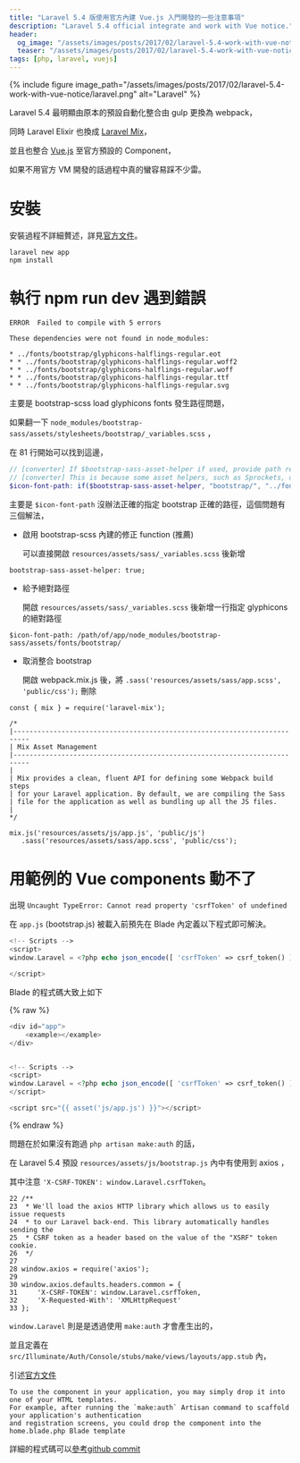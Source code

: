 ```yaml
---
title: "Laravel 5.4 版使用官方內建 Vue.js 入門開發的一些注意事項"
description: "Laravel 5.4 official integrate and work with Vue notice."
header:
  og_image: "/assets/images/posts/2017/02/laravel-5.4-work-with-vue-notice/laravel.png"
  teaser: "/assets/images/posts/2017/02/laravel-5.4-work-with-vue-notice/laravel.png"
tags: [php, laravel, vuejs]
---
```


{% include figure image_path="/assets/images/posts/2017/02/laravel-5.4-work-with-vue-notice/laravel.png" alt="Laravel" %}

Laravel 5.4 最明顯由原本的預設自動化整合由 gulp 更換為 webpack，

同時 Laravel Elixir 也換成 [Laravel Mix][laravel-mix]，

並且也整合 [Vue.js][vuejs] 至官方預設的 Component，

如果不用官方 VM 開發的話過程中真的蠻容易踩不少雷。

# 安裝

安裝過程不詳細贅述，詳見[官方文件](https://laravel.com/docs/5.4/installation)。

```
laravel new app
npm install
```

# 執行 npm run dev 遇到錯誤

```
ERROR  Failed to compile with 5 errors

These dependencies were not found in node_modules:

* ../fonts/bootstrap/glyphicons-halflings-regular.eot
* * ../fonts/bootstrap/glyphicons-halflings-regular.woff2
* * ../fonts/bootstrap/glyphicons-halflings-regular.woff
* * ../fonts/bootstrap/glyphicons-halflings-regular.ttf
* * ../fonts/bootstrap/glyphicons-halflings-regular.svg
```

主要是 bootstrap-scss load glyphicons fonts 發生路徑問題，

如果翻一下 `node_modules/bootstrap-sass/assets/stylesheets/bootstrap/_variables.scss` ，

在 81 行開始可以找到這邊，

```scss
// [converter] If $bootstrap-sass-asset-helper if used, provide path relative to the assets load path.
// [converter] This is because some asset helpers, such as Sprockets, do not work with file-relative paths.
$icon-font-path: if($bootstrap-sass-asset-helper, "bootstrap/", "../fonts/bootstrap/") !default;
```

主要是 `$icon-font-path` 沒辦法正確的指定 bootstrap 正確的路徑，這個問題有三個解法，

- 啟用 bootstrap-scss 內建的修正 function (推薦)

    可以直接開啟 `resources/assets/sass/_variables.scss` 後新增

```
bootstrap-sass-asset-helper: true;
```

- 給予絕對路徑

    開啟 `resources/assets/sass/_variables.scss` 後新增一行指定 glyphicons 的絕對路徑

```
$icon-font-path: /path/of/app/node_modules/bootstrap-sass/assets/fonts/bootstrap/
```

- 取消整合 bootstrap

    開啟 webpack.mix.js 後，將 `.sass('resources/assets/sass/app.scss', 'public/css');` 刪除

```
const { mix } = require('laravel-mix');

/*
|--------------------------------------------------------------------------
| Mix Asset Management
|--------------------------------------------------------------------------
|
| Mix provides a clean, fluent API for defining some Webpack build steps
| for your Laravel application. By default, we are compiling the Sass
| file for the application as well as bundling up all the JS files.
|
*/

mix.js('resources/assets/js/app.js', 'public/js')
   .sass('resources/assets/sass/app.scss', 'public/css');
```


# 用範例的 Vue components 動不了

出現 `Uncaught TypeError: Cannot read property 'csrfToken' of undefined`

在 `app.js` (bootstrap.js) 被載入前預先在 Blade 內定義以下程式即可解決。

```php
<!-- Scripts -->
<script>
window.Laravel = <?php echo json_encode([ 'csrfToken' => csrf_token() ]); ?>

</script>
```

Blade 的程式碼大致上如下

{% raw %}
```php
<div id="app">
    <example></example>
</div>


<!-- Scripts -->
<script>
window.Laravel = <?php echo json_encode([ 'csrfToken' => csrf_token() ]); ?>
</script>

<script src="{{ asset('js/app.js') }}"></script>
```
{% endraw %}

問題在於如果沒有跑過 `php artisan make:auth` 的話，

在 Laravel 5.4 預設 `resources/assets/js/bootstrap.js` 內中有使用到 axios ，

其中注意 `'X-CSRF-TOKEN': window.Laravel.csrfToken`。

```
22 /**
23  * We'll load the axios HTTP library which allows us to easily issue requests
24  * to our Laravel back-end. This library automatically handles sending the
25  * CSRF token as a header based on the value of the "XSRF" token cookie.
26  */
27
28 window.axios = require('axios');
29
30 window.axios.defaults.headers.common = {
31     'X-CSRF-TOKEN': window.Laravel.csrfToken,
32     'X-Requested-With': 'XMLHttpRequest'
33 };
```

`window.Laravel` 則是是透過使用 `make:auth` 才會產生出的，

並且定義在 `src/Illuminate/Auth/Console/stubs/make/views/layouts/app.stub` 內，

引述[官方文件](https://laravel.com/docs/5.4/frontend#writing-vue-components)

```
To use the component in your application, you may simply drop it into one of your HTML templates.
For example, after running the `make:auth` Artisan command to scaffold your application's authentication
and registration screens, you could drop the component into the home.blade.php Blade template
```


詳細的程式碼可以[參考github commit](https://github.com/laravel/framework/commit/d73fe941be7b32c81458f2ce8bf3bf34fe6c5243)

[laravel-mix]: https://github.com/JeffreyWay/laravel-mix
[vuejs]: https://vuejs.org
